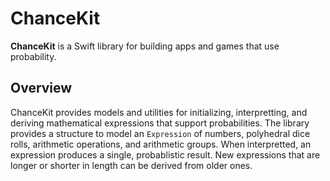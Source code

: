 # ChanceKit

**ChanceKit** is a Swift library for building apps and games that use probability.

## Overview

ChanceKit provides models and utilities for initializing, interpretting, and deriving mathematical expressions that support probabilities. The library provides a structure to model an `Expression` of numbers, polyhedral dice rolls, arithmetic operations, and arithmetic groups. When interpretted, an expression produces a single, probablistic result. New expressions that are longer or shorter in length can be derived from older ones.

